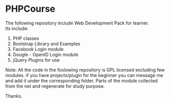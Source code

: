 PHPCourse
=========
<html>
The following repository include Web Development Pack for learner.<br>
Its include:<br>
<ol>
 <li>  PHP classes </li>
 <li> Bootstrap Library and Examples</li>
 <li> Facebook Login module</li>
 <li> Google - OpenID Login module</li>
 <li> jQuery Plugins for use</li>
</ol>
Note: 
      All the code in the foolowing repository is GPL licensed excluding few modules.
      if you have projects/plugin for the beginner you can message me and add it under the corresponding folder.
      Parts of the module collected from the net and regenerate for study purpose.
      
Thanks.
</html>
